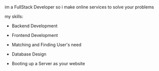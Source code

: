 im a FullStack Developer
so i make online services to solve your problems

my skills:

- Backend Development

- Frontend Development

- Matching and Finding User's need

- Database Design

- Booting up a Server as your website
